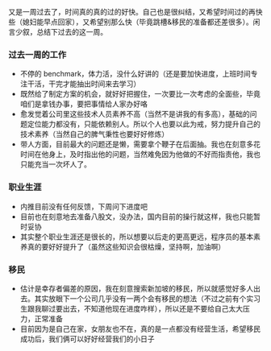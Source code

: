 又是一周过去了，时间真的真的过的好快。自己也是很纠结，又希望时间过的再快些（媳妇能早点回家），又希望别那么快（毕竟跳槽&移民的准备都还差很多）。闲言少叙，总结下过去的这一周。

### 过去一周的工作
* 不停的 benchmark，体力活，没什么好讲的（还是要加快进度，上班时间专注干活，干完才能抽出时间来去学习）
* 既然给了制定方案的机会，就好好把握住，一次要比一次考虑的全面些，毕竟咱们是拿钱办事，要把事情给人家办好咯
* 愈发觉着公司里这些技术人员素养不高（当然不是讲我的有多高），基础的问题定位能力都没有，只能依赖别人。所以个人也要以此为戒，努力提升自己的技术素养（当然自己的脾气秉性也要好好修炼）
* 带人方面，目前最大的问题还是懒，需要拿个鞭子在后面抽。我也在刻意多花时间在他身上，及时指出他的问题，当然难免因为他做的不好而指责他，我也只能充当一次坏人了。

### 职业生涯
* 内推目前没有任何反馈，下周问下进度吧
* 目前也在刻意地去准备八股文，没办法，国内目前的操行就这样，我也只能暂时妥协
* 其实整个职业生涯还是很长的，所以想要以后走的更高更远，程序员的基本素养真的要好好提升了（虽然这些知识会很枯燥，坚持啊，加油啊）

### 移民
* 估计是幸存者偏差的原因，我在刻意搜索新加坡的移民，所以就感觉好多人出去。其实放眼下一个公司几乎没有一两个会有移民的想法（不过之前有个实习生跟我聊过要出去，不知道他现在进度咋样），所以还是不要给自己太大压力，正常准备
* 目前因为是自己在家，女朋友也不在，真的是一点都没有经营生活，希望移民成功后，我们俩可以好好经营我们的小日子
